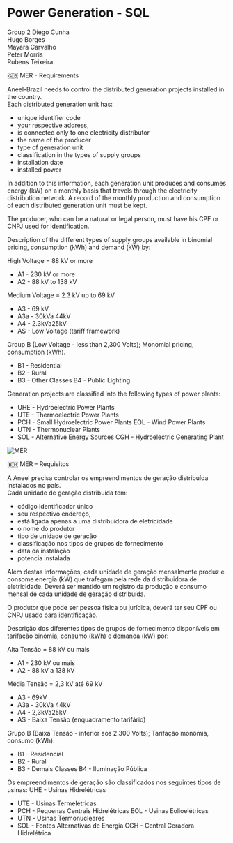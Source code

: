 # Power Generation - SQL

Group 2
Diego Cunha<br>
Hugo Borges<br>
Mayara Carvalho<br>
Peter Morris<br>
Rubens Teixeira<br>

🇬🇧 MER - Requirements

Aneel-Brazil needs to control the distributed generation projects installed in the country.<br>
Each distributed generation unit has:

- unique identifier code
- your respective address,
- is connected only to one electricity distributor
- the name of the producer
- type of generation unit
- classification in the types of supply groups
- installation date
- installed power

In addition to this information, each generation unit produces and consumes energy (kW) on a monthly basis that travels through the electricity distribution network. A record of the monthly production and consumption of each distributed generation unit must be kept.

The producer, who can be a natural or legal person, must have his CPF or CNPJ used for identification.

Description of the different types of supply groups available in binomial pricing, consumption (kWh) and demand (kW) by:

High Voltage = 88 kV or more <br>
- A1 - 230 kV or more 
- A2 - 88 kV to 138 kV

Medium Voltage = 2.3 kV up to 69 kV 
- A3 - 69 kV
- A3a - 30kVa 44kV
- A4 - 2.3kVa25kV
- AS - Low Voltage (tariff framework)

Group B (Low Voltage - less than 2,300 Volts); Monomial pricing, consumption (kWh).

- B1 - Residential
- B2 - Rural
- B3 - Other Classes B4 - Public Lighting

Generation projects are classified into the following types of power plants: 

- UHE - Hydroelectric Power Plants
- UTE - Thermoelectric Power Plants
- PCH - Small Hydroelectric Power Plants EOL - Wind Power Plants
- UTN - Thermonuclear Plants
- SOL - Alternative Energy Sources CGH - Hydroelectric Generating Plant

![MER](https://user-images.githubusercontent.com/69020265/149558735-f04cca00-6d9b-4f1c-94ac-4ce27d6d4bd8.png)

🇧🇷 MER – Requisitos

A Aneel precisa controlar os empreendimentos de geração distribuída instalados no país.<br>
Cada unidade de geração distribuída tem:

- código identificador único
- seu respectivo endereço,
- está ligada apenas a uma distribuidora de eletricidade
- o nome do produtor
- tipo de unidade de geração
- classificação nos tipos de grupos de fornecimento
- data da instalação
- potencia instalada

Além destas informações, cada unidade de geração mensalmente produz e consome energia (kW) que trafegam pela rede da distribuidora de eletricidade. Deverá ser mantido um registro da produção e consumo mensal de cada unidade de geração distribuída.

O produtor que pode ser pessoa física ou jurídica, deverá ter seu CPF ou CNPJ usado para identificação.

Descrição dos diferentes tipos de grupos de fornecimento disponíveis em tarifação binômia, consumo (kWh) e demanda (kW) por:

Alta Tensão = 88 kV ou mais 
- A1 - 230 kV ou mais 
- A2 - 88 kV a 138 kV

Média Tensão = 2,3 kV até 69 kV 
- A3 - 69kV
- A3a - 30kVa 44kV
- A4 - 2,3kVa25kV
- AS - Baixa Tensão (enquadramento tarifário)

Grupo B (Baixa Tensão - inferior aos 2.300 Volts); Tarifação monômia, consumo (kWh).

- B1 - Residencial
- B2 - Rural
- B3 - Demais Classes B4 - Iluminação Pública

Os empreendimentos de geração são classificados nos seguintes tipos de usinas: UHE - Usinas Hidrelétricas

- UTE - Usinas Termelétricas
- PCH - Pequenas Centrais Hidrelétricas EOL - Usinas Eolioelétricas
- UTN - Usinas Termonucleares
- SOL - Fontes Alternativas de Energia CGH - Central Geradora Hidrelétrica


